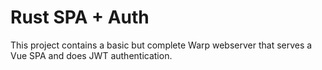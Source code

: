 # Rust SPA + Auth

This project contains a basic but complete Warp webserver that serves a Vue SPA
and does JWT authentication.

